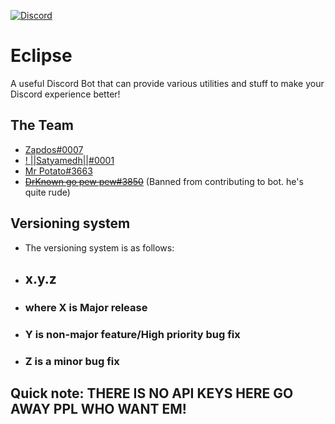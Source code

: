 [![Discord](https://img.shields.io/badge/chat-on%20discord-brightgreen.svg)](https://discord.gg/DPwGRxWmxW)

# Eclipse
 A useful Discord Bot that can provide various utilities and stuff to make your Discord experience better!

## The Team
-  [Zapdos#0007](https://discord.com/users/694839986763202580)
-  [! ||Satyamedh||#0001](https://discord.com/users/605364556465963018)
-  [Mr Potato#3663](https://discord.com/users/521640052195852298)
-  ~~[DrKnown go pew pew#3850](https://discord.com/users/727446716491628585)~~ (Banned from contributing to bot. he's quite rude)

## Versioning system

-  The versioning system is as follows:
-  ##  x.y.z
-  ###  where X is Major release
-  ###  Y is non-major feature/High priority bug fix
-  ###  Z is a minor bug fix

## Quick note: THERE IS NO API KEYS HERE GO AWAY PPL WHO WANT EM!
